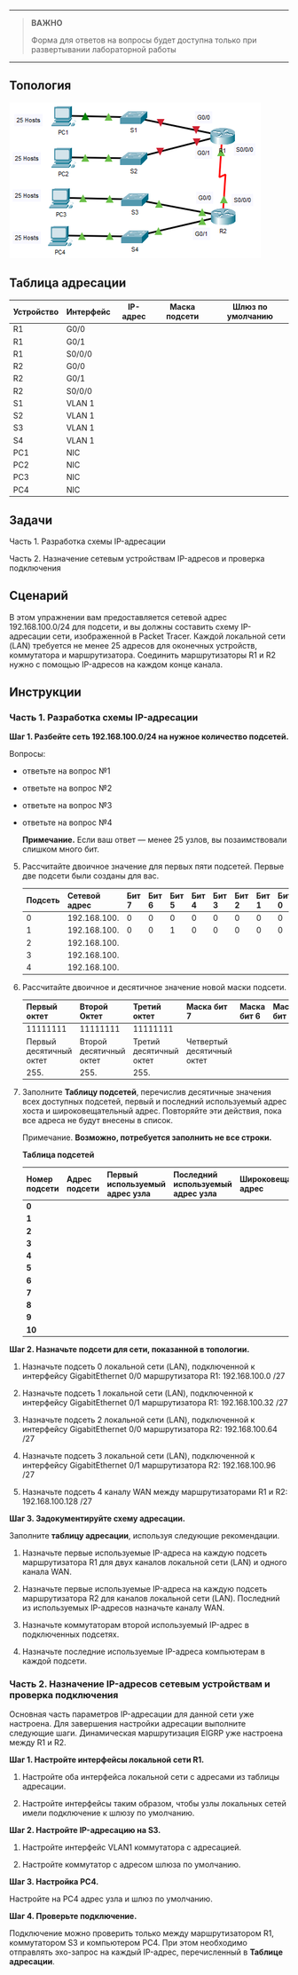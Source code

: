 
---

> **ВАЖНО**
> 
> Форма для ответов на вопросы будет доступна только при развертывании лабораторной работы 

---

## Топология

![](./assets/topology.png)

## Таблица адресации

| Устройство | Интерфейс | IP-адрес | Маска подсети | Шлюз по умолчанию |
|------------|-----------|----------|---------------|-------------------|
| R1         | G0/0      |          |               |                   |
| R1         | G0/1      |          |               |                   |
| R1         | S0/0/0    |          |               |                   |
| R2         | G0/0      |          |               |                   |
| R2         | G0/1      |          |               |                   |
| R2         | S0/0/0    |          |               |                   |
| S1         | VLAN 1    |          |               |                   |
| S2         | VLAN 1    |          |               |                   |
| S3         | VLAN 1    |          |               |                   |
| S4         | VLAN 1    |          |               |                   |
| PC1        | NIC       |          |               |                   |
| PC2        | NIC       |          |               |                   |
| PC3        | NIC       |          |               |                   |
| PC4        | NIC       |          |               |                   |

## Задачи

Часть 1. Разработка схемы IP-адресации

Часть 2. Назначение сетевым устройствам IP-адресов и проверка подключения

## Сценарий

В этом упражнении вам предоставляется сетевой адрес 192.168.100.0/24 для подсети, и вы должны составить схему IP-адресации сети, изображенной в Packet Tracer. Каждой локальной сети (LAN) требуется не менее 25 адресов для оконечных устройств, коммутатора и маршрутизатора. Соединить маршрутизаторы R1 и R2 нужно с помощью IP-адресов на каждом конце канала.

## Инструкции

### Часть 1. Разработка схемы IP-адресации

**Шаг 1. Разбейте сеть 192.168.100.0/24 на нужное количество подсетей.**

Вопросы:

- ответьте на вопрос №1

- ответьте на вопрос №2

- ответьте на вопрос №3

- ответьте на вопрос №4

    **Примечание.** Если ваш ответ — менее 25 узлов, вы позаимствовали слишком много бит.

5.  Рассчитайте двоичное значение для первых пяти подсетей. Первые две подсети были созданы для вас.

    | Подсеть | Сетевой адрес | Бит 7 | Бит 6 | Бит 5 | Бит 4 | Бит 3 | Бит 2 | Бит 1 | Бит 0 |
    |---------|---------------|-------|-------|-------|-------|-------|-------|-------|-------|
    | 0       | 192.168.100.  | 0     | 0     | 0     | 0     | 0     | 0     | 0     | 0     |
    | 1       | 192.168.100.  | 0     | 0     | 1     | 0     | 0     | 0     | 0     | 0     |
    | 2       | 192.168.100.  |       |       |       |       |       |       |       |       |
    | 3       | 192.168.100.  |       |       |       |       |       |       |       |       |
    | 4       | 192.168.100.  |       |       |       |       |       |       |       |       |

6.  Рассчитайте двоичное и десятичное значение новой маски подсети.

    | Первый октет            | Второй Октет            | Третий октет            | Маска бит 7                | Маска бит 6 | Маска бит 5 | Маска бит 4 | Маска бит 3 | Маска бит 2 | Маска бит 1 | Маска бит 0 |
    |-------------------------|-------------------------|-------------------------|----------------------------|-------------|-------------|-------------|-------------|-------------|-------------|-------------|
    | 11111111                | 11111111                | 11111111                |                            |             |             |             |             |             |             |             |
    | Первый десятичный октет | Второй десятичный октет | Третий десятичный октет | Четвертый десятичный октет |             |             |             |             |             |             |             |
    | 255\.                   | 255\.                   | 255\.                   |                            |             |             |             |             |             |             |             |

7.  Заполните **Таблицу подсетей**, перечислив десятичные значения всех доступных подсетей, первый и последний используемый адрес хоста и широковещательный адрес. Повторяйте эти действия, пока все адреса не будут внесены в список.

    Примечание. **Возможно, потребуется заполнить не все строки.**

    **Таблица подсетей**

    | Номер подсети | Адрес подсети | Первый используемый адрес узла | Последний используемый адрес узла | Широковещательный адрес |
    |---------------|---------------|--------------------------------|-----------------------------------|-------------------------|
    | **0**         |               |                                |                                   |                         |
    | **1**         |               |                                |                                   |                         |
    | **2**         |               |                                |                                   |                         |
    | **3**         |               |                                |                                   |                         |
    | **4**         |               |                                |                                   |                         |
    | **5**         |               |                                |                                   |                         |
    | **6**         |               |                                |                                   |                         |
    | **7**         |               |                                |                                   |                         |
    | **8**         |               |                                |                                   |                         |
    | **9**         |               |                                |                                   |                         |
    | **10**        |               |                                |                                   |                         |

**Шаг 2. Назначьте подсети для сети, показанной в топологии.**

1.  Назначьте подсеть 0 локальной сети (LAN), подключенной к интерфейсу GigabitEthernet 0/0 маршрутизатора R1: 192.168.100.0 /27

2.  Назначьте подсеть 1 локальной сети (LAN), подключенной к интерфейсу GigabitEthernet 0/1 маршрутизатора R1: 192.168.100.32 /27

3.  Назначьте подсеть 2 локальной сети (LAN), подключенной к интерфейсу GigabitEthernet 0/0 маршрутизатора R2: 192.168.100.64 /27

4.  Назначьте подсеть 3 локальной сети (LAN), подключенной к интерфейсу GigabitEthernet 0/1 маршрутизатора R2: 192.168.100.96 /27

5.  Назначьте подсеть 4 каналу WAN между маршрутизаторами R1 и R2: 192.168.100.128 /27

**Шаг 3. Задокументируйте схему адресации.**

Заполните **таблицу адресации**, используя следующие рекомендации.

1.  Назначьте первые используемые IP-адреса на каждую подсеть маршрутизатора R1 для двух каналов локальной сети (LAN) и одного канала WAN.

2.  Назначьте первые используемые IP-адреса на каждую подсеть маршрутизатора R2 для каналов локальной сети (LAN). Последний из используемых IP-адресов назначьте каналу WAN.

3.  Назначьте коммутаторам второй используемый IP-адрес в подключенных подсетях.

4.  Назначьте последние используемые IP-адреса компьютерам в каждой подсети.

### Часть 2. Назначение IP-адресов сетевым устройствам и проверка подключения

Основная часть параметров IP-адресации для данной сети уже настроена. Для завершения настройки адресации выполните следующие шаги. Динамическая маршрутизация EIGRP уже настроена между R1 и R2.

**Шаг 1. Настройте интерфейсы локальной сети R1.**

1.  Настройте оба интерфейса локальной сети с адресами из таблицы адресации.

2.  Настройте интерфейсы таким образом, чтобы узлы локальных сетей имели подключение к шлюзу по умолчанию.

**Шаг 2. Настройте IP-адресацию на S3.**

1.  Настройте интерфейс VLAN1 коммутатора с адресацией.

2.  Настройте коммутатор с адресом шлюза по умолчанию.

**Шаг 3. Настройка PC4.**

Настройте на PC4 адрес узла и шлюз по умолчанию.

**Шаг 4. Проверьте подключение.**

Подключение можно проверить только между маршрутизатором R1, коммутатором S3 и компьютером PC4. При этом необходимо отправлять эхо-запрос на каждый IP-адрес, перечисленный в **Таблице адресации**.

<!-- [Скачать файл Packet Tracer для локального запуска](./assets/11.7.5-lab.pka) -->
